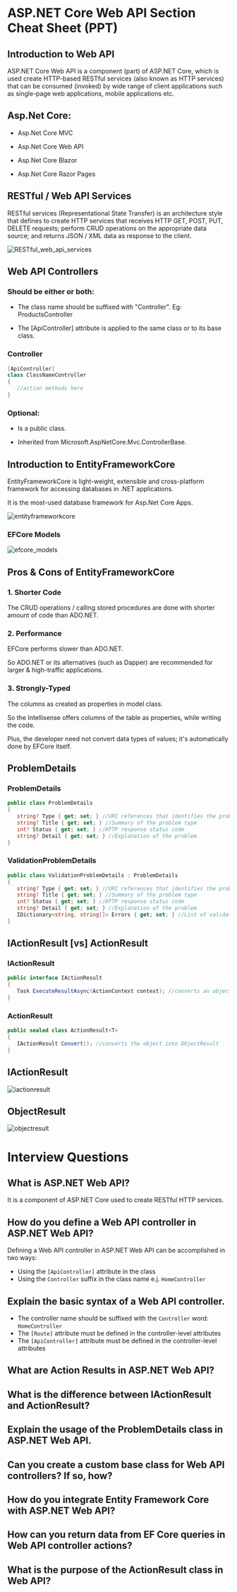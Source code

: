 # ASP.NET Core Web API Section Cheat Sheet (PPT)
## Introduction to Web API
ASP.NET Core Web API is a component (part) of ASP.NET Core, which is used create HTTP-based RESTful services (also known as HTTP services) that can be consumed (invoked) by wide range of client applications such as single-page web applications, mobile applications etc.



## Asp.Net Core:

- Asp.Net Core MVC

- Asp.Net Core Web API

- Asp.Net Core Blazor

- Asp.Net Core Razor Pages







## RESTful / Web API Services
RESTful services (Representational State Transfer) is an architecture style that defines to create HTTP services that receives HTTP GET, POST, PUT, DELETE requests; perform CRUD operations on the appropriate data source; and returns JSON / XML data as response to the client.

![RESTful_web_api_services](assets/RESTful_web_api_services.png)








## Web API Controllers
### Should be either or both:

- The class name should be suffixed with "Controller". Eg: ProductsController

- The [ApiController] attribute is applied to the same class or to its base class.



### Controller
```c#
[ApiController]
class ClassNameController
{
   //action methods here
}
```

### Optional:

- Is a public class.

- Inherited from Microsoft.AspNetCore.Mvc.ControllerBase.







## Introduction to EntityFrameworkCore
EntityFrameworkCore is light-weight, extensible and cross-platform framework for accessing databases in .NET applications.

It is the most-used database framework for Asp.Net Core Apps.

![entityframeworkcore](assets/entityframeworkcore.png)





### EFCore Models

![efcore_models](assets/efcore_models.png)



## Pros & Cons of EntityFrameworkCore
### 1. Shorter Code

The CRUD operations / calling stored procedures are done with shorter amount of code than ADO.NET.



### 2. Performance

EFCore performs slower than ADO.NET.

So ADO.NET or its alternatives (such as Dapper) are recommended for larger & high-traffic applications.



### 3. Strongly-Typed

The columns as created as properties in model class.



So the Intellisense offers columns of the table as properties, while writing the code.

Plus, the developer need not convert data types of values; it's automatically done by EFCore itself.







## ProblemDetails
### ProblemDetails
```c#
public class ProblemDetails
{
   string? Type { get; set; } //URI references that identifies the problem type
   string? Title { get; set; } //Summary of the problem type
   int? Status { get; set; } //HTTP response status code
   string? Detail { get; set; } //Explanation of the problem
}
```

### ValidationProblemDetails
```c#
public class ValidationProblemDetails : ProblemDetails
{
   string? Type { get; set; } //URI references that identifies the problem type
   string? Title { get; set; } //Summary of the problem type
   int? Status { get; set; } //HTTP response status code
   string? Detail { get; set; } //Explanation of the problem
   IDictionary<string, string[]> Errors { get; set; } //List of validation errors
}
```





## IActionResult [vs] ActionResult
### IActionResult
```c#
public interface IActionResult
{
   Task ExecuteResultAsync(ActionContext context); //converts an object into response
}
```

### ActionResult<T>
```c#
public sealed class ActionResult<T>
{
   IActionResult Convert(); //converts the object into ObjectResult
}
```





## IActionResult
![iactionresult](assets/iactionresult.png)



## ObjectResult

![objectresult](assets/objectresult.png)

# Interview Questions

## What is ASP.NET Web API?
It is a component of ASP.NET Core used to create RESTful HTTP services.
## How do you define a Web API controller in ASP.NET Web API?
Defining a Web API controller in ASP.NET Web API can be accomplished in two ways:
- Using the `[ApiController]` attribute in the class
- Using the `Controller` suffix in the class name e.j. `HomeController`
## Explain the basic syntax of a Web API controller.
- The controller name should be suffixed with the `Controller` word: `HomeController`
- The `[Route]` attribute must be defined in the controller-level attributes
- The `[ApiController]` attribute must be defined in the controller-level attributes 
## What are Action Results in ASP.NET Web API?

## What is the difference between IActionResult and ActionResult<T>?

## Explain the usage of the ProblemDetails class in ASP.NET Web API.

## Can you create a custom base class for Web API controllers? If so, how?

## How do you integrate Entity Framework Core with ASP.NET Web API?

## How can you return data from EF Core queries in Web API controller actions?

## What is the purpose of the ActionResult class in Web API?
